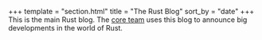 +++
template = "section.html"
title = "The Rust Blog"
sort_by = "date"
+++
This is the main Rust blog. The [core team] uses this blog to announce big
developments in the world of Rust.


[tirb]: https://blog.rust-lang.org/inside-rust
[core team]: https://www.rust-lang.org/
